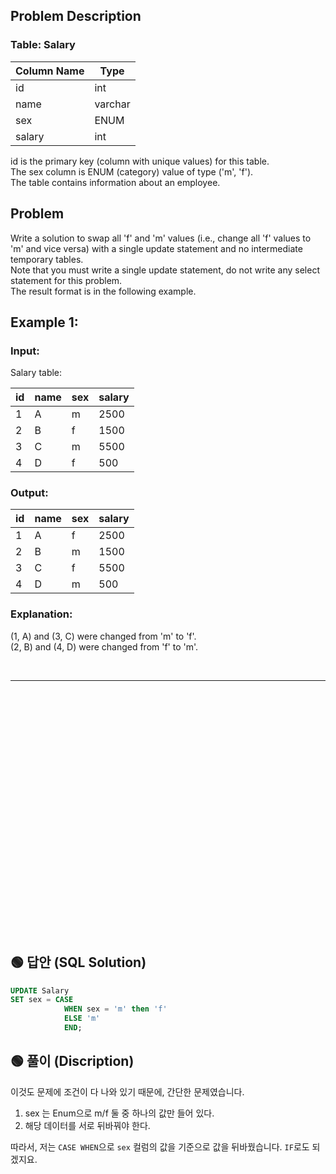 ## Problem Description

### Table: Salary


| Column Name | Type     |
|-------------|----------|
| id          | int      |
| name        | varchar  |
| sex         | ENUM     |
| salary      | int      |

id is the primary key (column with unique values) for this table.  
The sex column is ENUM (category) value of type ('m', 'f').  
The table contains information about an employee.
 
## Problem

Write a solution to swap all 'f' and 'm' values (i.e., change all 'f' values to 'm' and vice versa) with a single update statement and no intermediate temporary tables.  
Note that you must write a single update statement, do not write any select statement for this problem.  
The result format is in the following example.  

 

## Example 1:

### Input: 
Salary table:

| id | name | sex | salary |
|----|------|-----|--------|
| 1  | A    | m   | 2500   |
| 2  | B    | f   | 1500   |
| 3  | C    | m   | 5500   |
| 4  | D    | f   | 500    |

### Output: 

| id | name | sex | salary |
|----|------|-----|--------|
| 1  | A    | f   | 2500   |
| 2  | B    | m   | 1500   |
| 3  | C    | f   | 5500   |
| 4  | D    | m   | 500    |


### Explanation: 
(1, A) and (3, C) were changed from 'm' to 'f'.  
(2, B) and (4, D) were changed from 'f' to 'm'.



<br/>

---

<br/>
<br/>
<br/>
<br/>
<br/>
<br/>
<br/>
<br/>
<br/>
<br/>
<br/>
<br/>
<br/>
<br/>
<br/>
<br/>
<br/>
<br/>
<br/>
<br/>
<br/>
<br/>
<br/>

## 🟢 답안 (SQL Solution)

```sql
UPDATE Salary
SET sex = CASE 
            WHEN sex = 'm' then 'f'
            ELSE 'm'
            END;
```

## 🟢 풀이 (Discription)
이것도 문제에 조건이 다 나와 있기 때문에, 간단한 문제였습니다.  

1. sex 는 Enum으로 m/f 둘 중 하나의 값만 들어 있다.
2. 해당 데이터를 서로 뒤바꿔야 한다.

따라서, 저는 `CASE WHEN`으로 `sex` 컬럼의 값을 기준으로 값을 뒤바꿨습니다. `IF`로도 되겠지요.